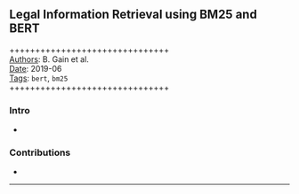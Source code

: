 ## Legal Information Retrieval using BM25 and BERT

+++++++++++++++++++++++++++++++  
<ins>Authors</ins>: B. Gain et al.  
<ins>Date</ins>: 2019-06  
<ins>Tags</ins>: `bert`, `bm25`  
+++++++++++++++++++++++++++++++  


### Intro

- 


### Contributions

- 

***
